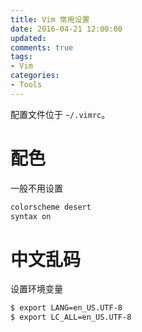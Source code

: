 ```yaml
---
title: Vim 常用设置
date: 2016-04-21 12:00:00
updated:
comments: true
tags:
- Vim
categories:
- Tools
---
```


配置文件位于 `~/.vimrc`。

<!--more-->

# 配色

一般不用设置

```bash
colorscheme desert
syntax on
```

# 中文乱码

设置环境变量

```bash
$ export LANG=en_US.UTF-8
$ export LC_ALL=en_US.UTF-8
```
